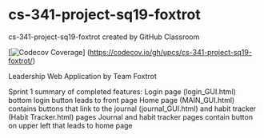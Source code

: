 # cs-341-project-sq19-foxtrot
cs-341-project-sq19-foxtrot created by GitHub Classroom

[![Codecov Coverage](https://img.shields.io/codecov/c/github/upcs/cs-341-project-sq19-foxtrot/master.svg?style=flat-square)] (https://codecov.io/gh/upcs/cs-341-project-sq19-foxtrot/)


Leadership Web Application by Team Foxtrot

Sprint 1 summary of completed features:
Login page (login_GUI.html) bottom login button leads to front page 
Home page (MAIN_GUI.html) contains buttons that link to the journal (journal_GUI.html) and habit tracker (Habit Tracker.html) pages
Journal and habit tracker pages contain button on upper left that leads to home page 
